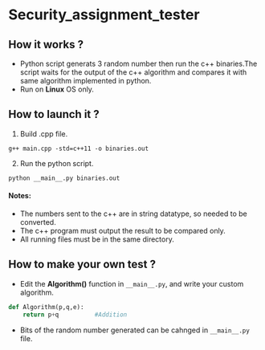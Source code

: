 # Security_assignment_tester

## How it works ?
- Python script generats 3 random number then run the c++ binaries.The script waits for the output of the c++ algorithm and  compares it with same algorithm implemented in python. <br>
- Run on __Linux__  OS only.

## How to launch it ?
1) Build .cpp file.
```
g++ main.cpp -std=c++11 -o binaries.out
```
2)  Run the python script.
```
python __main__.py binaries.out
```
#### Notes: 
- The numbers sent to the c++ are in string datatype, so needed to be converted. <br>
- The c++ program must output the result to be compared only.
- All running files must be in the same directory.

## How to make your own test ?
- Edit the __Algorithm()__ function in ``` __main__.py ```, and write your custom algorithm.

```python
def Algorithm(p,q,e): 
    return p+q          #Addition
```
- Bits of the random number generated can be cahnged in ```__main__.py``` file.


